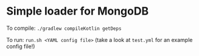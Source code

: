 Simple loader for MongoDB
=========================

To compile:
`./gradlew compileKotlin getDeps`

To run: `run.sh <YAML config file>` (take a look at `test.yml` for an example config file!)
